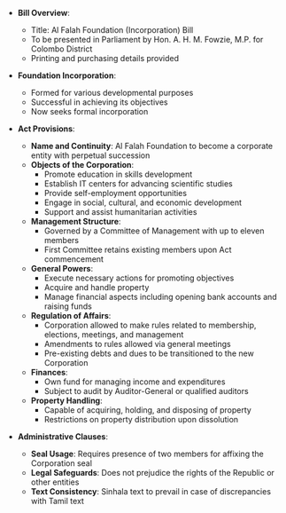 - **Bill Overview**:
  - Title: Al Falah Foundation (Incorporation) Bill
  - To be presented in Parliament by Hon. A. H. M. Fowzie, M.P. for Colombo District
  - Printing and purchasing details provided

- **Foundation Incorporation**:
  - Formed for various developmental purposes
  - Successful in achieving its objectives
  - Now seeks formal incorporation

- **Act Provisions**:
  - **Name and Continuity**: Al Falah Foundation to become a corporate entity with perpetual succession
  - **Objects of the Corporation**:
    - Promote education in skills development
    - Establish IT centers for advancing scientific studies
    - Provide self-employment opportunities
    - Engage in social, cultural, and economic development
    - Support and assist humanitarian activities
  - **Management Structure**:
    - Governed by a Committee of Management with up to eleven members
    - First Committee retains existing members upon Act commencement
  - **General Powers**:
    - Execute necessary actions for promoting objectives
    - Acquire and handle property
    - Manage financial aspects including opening bank accounts and raising funds
  - **Regulation of Affairs**:
    - Corporation allowed to make rules related to membership, elections, meetings, and management
    - Amendments to rules allowed via general meetings
    - Pre-existing debts and dues to be transitioned to the new Corporation
  - **Finances**:
    - Own fund for managing income and expenditures
    - Subject to audit by Auditor-General or qualified auditors
  - **Property Handling**: 
    - Capable of acquiring, holding, and disposing of property
    - Restrictions on property distribution upon dissolution

- **Administrative Clauses**:
  - **Seal Usage**: Requires presence of two members for affixing the Corporation seal
  - **Legal Safeguards**: Does not prejudice the rights of the Republic or other entities
  - **Text Consistency**: Sinhala text to prevail in case of discrepancies with Tamil text
